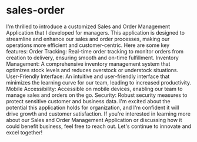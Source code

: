 # sales-order
I'm thrilled to introduce a customized Sales and Order Management Application that I developed for managers. This application is designed to streamline and enhance our sales and order processes, making our operations more efficient and customer-centric. Here are some key features:
Order Tracking: Real-time order tracking to monitor orders from creation to delivery, ensuring smooth and on-time fulfillment.
Inventory Management: A comprehensive inventory management system that optimizes stock levels and reduces overstock or understock situations.
User-Friendly Interface: An intuitive and user-friendly interface that minimizes the learning curve for our team, leading to increased productivity.
Mobile Accessibility: Accessible on mobile devices, enabling our team to manage sales and orders on the go.
Security: Robust security measures to protect sensitive customer and business data.
I'm excited about the potential this application holds for organization, and I'm confident it will drive growth and customer satisfaction. If you're interested in learning more about our Sales and Order Management Application or discussing how it could benefit business, feel free to reach out. Let's continue to innovate and excel together! 
